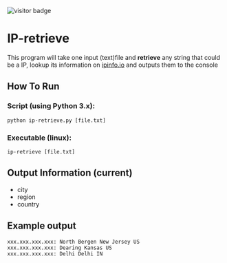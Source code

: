 ![visitor badge](https://visitor-badge.glitch.me/badge?page_id=LonelyPorter/ip-retrieve&left_text=Views)

# IP-retrieve
This program will take one input (text)file and **retrieve** any string that could be a IP, lookup its information on [ipinfo.io](https://ipinfo.io) and outputs them to the console

## How To Run
### Script (using Python 3.x):
`python ip-retrieve.py [file.txt]`
### Executable (linux):
`ip-retrieve [file.txt]`

## Output Information (current)
* city
* region
* country

## Example output
```
xxx.xxx.xxx.xxx: North Bergen New Jersey US
xxx.xxx.xxx.xxx: Dearing Kansas US
xxx.xxx.xxx.xxx: Delhi Delhi IN
```
